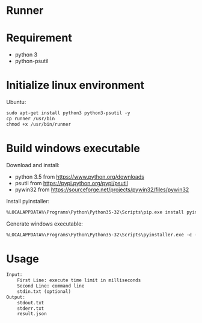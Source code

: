 # Runner

# Requirement

- python 3
- python-psutil

# Initialize linux environment

Ubuntu:

``` txt
sudo apt-get install python3 python3-psutil -y
cp runner /usr/bin
chmod +x /usr/bin/runner
```

# Build windows executable

Download and install:

- python 3.5 from https://www.python.org/downloads
- psutil from https://pypi.python.org/pypi/psutil
- pywin32 from https://sourceforge.net/projects/pywin32/files/pywin32

Install pyinstaller:

``` txt
%LOCALAPPDATA%\Programs\Python\Python35-32\Scripts\pip.exe install pyinstaller
```

Generate windows executable:

``` txt
%LOCALAPPDATA%\Programs\Python\Python35-32\Scripts\pyinstaller.exe -c -F runner
```

# Usage

``` txt
Input:
	First Line: execute time limit in milliseconds
	Second Line: command line
	stdin.txt (optional)
Output:
	stdout.txt
	stderr.txt
	result.json
```
